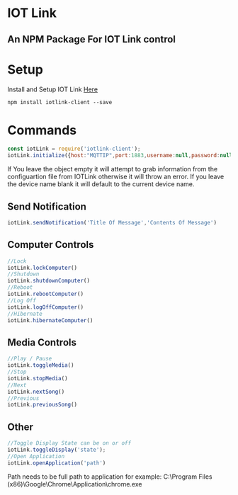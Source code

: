 # IOT Link
## An NPM Package For IOT Link control

# Setup
Install and Setup IOT Link [Here](https://iotlink.gitlab.io/)


```
npm install iotlink-client --save
```


# Commands
```javascript
const iotLink = require('iotlink-client');
iotLink.initialize({host:"MQTTIP",port:1883,username:null,password:null},'MyPC')

```
If You leave the object empty it will attempt to grab information from the configuartion file from IOTLink otherwise it will throw an error. If you leave the device name blank it will default to the current device name.
## Send Notification
```javascript
iotLink.sendNotification('Title Of Message','Contents Of Message')
```
## Computer Controls
```javascript
//Lock
iotLink.lockComputer()
//Shutdown
iotLink.shutdownComputer()
//Reboot
iotLink.rebootComputer()
//Log Off
iotLink.logOffComputer()
//Hibernate
iotLink.hibernateComputer()
```
## Media Controls
```javascript
//Play / Pause
iotLink.toggleMedia()
//Stop
iotLink.stopMedia()
//Next
iotLink.nextSong()
//Previous
iotLink.previousSong()
```

## Other
```javascript
//Toggle Display State can be on or off
iotLink.toggleDisplay('state');
//Open Application 
iotLink.openApplication('path')
```
Path needs to be full path to application for example:
C:\\Program Files (x86)\\Google\\Chrome\\Application\\chrome.exe